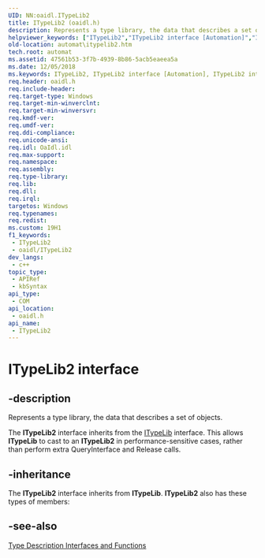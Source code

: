 ```yaml
---
UID: NN:oaidl.ITypeLib2
title: ITypeLib2 (oaidl.h)
description: Represents a type library, the data that describes a set of objects.
helpviewer_keywords: ["ITypeLib2","ITypeLib2 interface [Automation]","ITypeLib2 interface [Automation]","described","_oa96_ITypeLib2_Interface","automat.itypelib2","oaidl/ITypeLib2"]
old-location: automat\itypelib2.htm
tech.root: automat
ms.assetid: 47561b53-3f7b-4939-8b86-5acb5eaeea5a
ms.date: 12/05/2018
ms.keywords: ITypeLib2, ITypeLib2 interface [Automation], ITypeLib2 interface [Automation],described, _oa96_ITypeLib2_Interface, automat.itypelib2, oaidl/ITypeLib2
req.header: oaidl.h
req.include-header: 
req.target-type: Windows
req.target-min-winverclnt: 
req.target-min-winversvr: 
req.kmdf-ver: 
req.umdf-ver: 
req.ddi-compliance: 
req.unicode-ansi: 
req.idl: OaIdl.idl
req.max-support: 
req.namespace: 
req.assembly: 
req.type-library: 
req.lib: 
req.dll: 
req.irql: 
targetos: Windows
req.typenames: 
req.redist: 
ms.custom: 19H1
f1_keywords:
 - ITypeLib2
 - oaidl/ITypeLib2
dev_langs:
 - c++
topic_type:
 - APIRef
 - kbSyntax
api_type:
 - COM
api_location:
 - oaidl.h
api_name:
 - ITypeLib2
---
```


# ITypeLib2 interface


## -description

Represents a type library, the data that describes a set of objects.

The <b>ITypeLib2</b> interface inherits from the <a href="/previous-versions/windows/desktop/api/oaidl/nn-oaidl-itypelib">ITypeLib</a> interface. This allows <b>ITypeLib</b> to cast to an <b>ITypeLib2</b> in performance-sensitive cases, rather than perform extra QueryInterface and Release calls.

## -inheritance

The <b>ITypeLib2</b> interface inherits from <b>ITypeLib</b>. <b>ITypeLib2</b> also has these types of members:

## -see-also

<a href="/previous-versions/ms221172(v=vs.85)">Type Description Interfaces and Functions </a>
